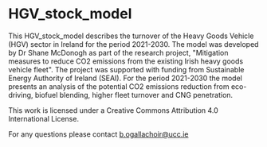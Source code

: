 # HGV_stock_model
This HGV_stock_model describes the turnover of the Heavy Goods Vehicle (HGV) sector in Ireland for the period 2021-2030. The model was developed by Dr Shane McDonogh as part of the research project, "Mitigation measures to reduce CO2 emissions from the existing Irish heavy goods vehicle fleet". The project was supported with funding from Sustainable Energy Authority of Ireland (SEAI). For the period 2021-2030 the model presents an analysis of the potential CO2 emissions reduction from eco-driving, biofuel blending, higher fleet turnover and CNG penetration.

This work is licensed under a Creative Commons Attribution 4.0 International License.

For any questions please contact b.ogallachoir@ucc.ie


